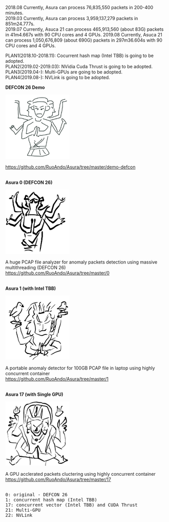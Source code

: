 2018.08 Currently, Asura can process 76,835,550 packets in 200-400 minutes.<br>
2019.03 Currently, Asura can process 3,959,137,279 packets in 851m24.777s.<br>
2019.07 Currently, Asuca 21 can process 465,913,560 (about 83G) packets in 41m4.667s with 90 CPU cores and 4 GPUs.
2019.08 Currently, Asuca 21 can process 1,050,676,809 (about 690G) packets in 297m36.604s with 90 CPU cores and 4 GPUs.

PLAN1(2018.10-2018.11): Cocurrent hash map (Intel TBB) is going to be adopted.
<br>
PLAN2(2019.02-2019.03): NVidia Cuda Thrust is going to be adopted.
<br>
PLAN3(2019.04-): Multi-GPUs are going to be adopted.
<br>
PLAN4(2019.08-): NVLink is going to be adopted.

<b>DEFCON 26 Demo</b>

<img src="asura.png" width=200 height=200>

https://github.com/RuoAndo/Asura/tree/master/demo-defcon
<br><br>

<b>Asura 0 (DEFCON 26)</b>

<img src="asura0.jpeg" width=200 height=200>

A huge PCAP file analyzer for anomaly packets detection using massive multithreading (DEFCON 26)<br>
https://github.com/RuoAndo/Asura/tree/master/0
<br><br>

<b>Asura 1 (with Intel TBB)</b>

<img src="asura1.jpeg" width=200 height=200>

A portable anomaly detector for 100GB PCAP file in laptop using highly concurrent container<br>
https://github.com/RuoAndo/Asura/tree/master/1
<br><br>

<b>Asura 17 (with Single GPU)</b>

<img src="asura17.jpeg" width=200 height=200>

A GPU acclerated packets cluctering using highly concurrent container<br> 
https://github.com/RuoAndo/Asura/tree/master/17
<br><br>

<pre>
0: original - DEFCON 26
1: concurrent hash map (Intel TBB)
17: concurrent vector (Intel TBB) and CUDA Thrust
21: Multi-GPU
22: NVLink
</pre>
